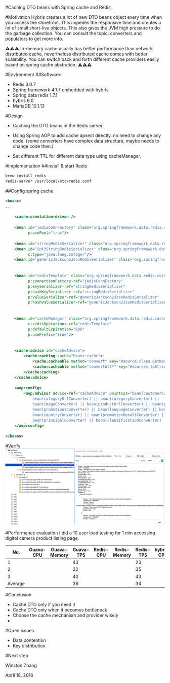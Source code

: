 #Caching DTO beans with Spring cache and Redis

#Motivation
Hybris creates a lot of new DTO beans object every time when you access the storefront.
This impedes the responsive time and creates a lot of small short-live objects. 
This also gives the JVM high pressure to do the garbage collection.
You can consult the topic: converters and populators to get more info.

:warning::warning::warning: 
In-memory cache usually has better performance than network distributed cache, nevertheless distributed cache comes with better scalability. You can switch back and forth different cache providers easily based on spring cache abstration.
:warning::warning::warning:

#Environment
##Software:
- Redis 3.0.7
- Spring framework 4.1.7 embedded with hybris
- Spring data redis 1.7.1
- hybris 6.0
- MariaDB 10.1.13

#Design
- Caching the DTO beans in the Redis server.

- Using Spring AOP to add cache apsect directly. no need to change any code. (some converters have complex data structure, maybe needs to change code then.)

- Set different TTL for different data type using cacheManager.

#Implementation
##Install & start Redis
```bash
brew install redis
redis-server /usr/local/etc/redis.conf
```

##Config spring cache
```xml
<beans>
...

    <cache:annotation-driven />

    <bean id="jedisConnFactory" class="org.springframework.data.redis.connection.jedis.JedisConnectionFactory"
          p:usePool="true"/>

    <bean id="stringRedisSerializer" class="org.springframework.data.redis.serializer.StringRedisSerializer"/>
    <bean id="int2StringRedisSerializer" class="org.springframework.data.redis.serializer.GenericToStringSerializer"
          c:type="java.lang.Integer"/>
    <bean id="genericJackson2JsonRedisSerializer" class="org.springframework.data.redis.serializer.GenericJackson2JsonRedisSerializer"/>


    <bean id="redisTemplate" class="org.springframework.data.redis.core.RedisTemplate"
          p:connectionFactory-ref="jedisConnFactory"
          p:keySerializer-ref="stringRedisSerializer"
          p:hashKeySerializer-ref="stringRedisSerializer"
          p:valueSerializer-ref="genericJackson2JsonRedisSerializer"
          p:hashValueSerializer-ref="genericJackson2JsonRedisSerializer"/>


    <bean id="cacheManager" class="org.springframework.data.redis.cache.RedisCacheManager"
          c:redisOperations-ref="redisTemplate"
          p:defaultExpiration="600"
          p:usePrefix="true"/>


    <cache:advice id="cacheAdvice">
        <cache:caching cache="beans:cache">
            <cache:cacheable method="convert" key="#source.class.getName().concat(':').concat(#source.toString())"/>
            <cache:cacheable method="convertAll*" key="#sources.toString()" unless="#result == null"/>
        </cache:caching>
    </cache:advice>

    <aop:config>
        <aop:advisor advice-ref="cacheAdvice" pointcut="bean(customerConverter) || bean(productConverter) ||
            bean(categoryUrlConverter) || bean(categoryConverter) ||
            bean(imageConverter) || bean(productUrlConverter) || bean(productReferenceConverter) ||
            bean(promotionsConverter) || bean(languageConverter) || bean(currencyConverter) ||
            bean(countryConverter) || bean(promotionResultConverter) || bean(customerReviewConverter) ||
            bean(principalConverter) || bean(classificationConverter) || bean(featureConverter)"/>
    </aop:config>
    
</beans>
```

#Verify
![DTO beans cached in Redis](images/DTO_cache_redis.png)

#Performance evaluation
I did a 10 user load testing for 1 min accessing digital camera product listing page.

| No. | Guava-CPU | Guava-Memory | Guava-TPS | Redis-CPU | Redis-Memory | Redis-TPS | hybris-CPU | hybris-Memory | hybris-TPS | 
| --- | --- | --- | --- | --- | --- | --- | --- | --- | --- |
| 1 |  |  | 43 |  |  | 23 |  |  | 34 |
| 2 |  |  | 32 |  |  | 35 |  |  | 41 |
| 3 |  |  | 40 |  |  | 43 |  |  | 42 |
| Average |  |  | 38 |  |  | 34 |  |  | 39 |

#Conclusion
- Cache DTO only if you need it
- Cache DTO only when it becomes bottleneck
- Choose the cache mechanism and provider wisely
- 

#Open issues
- Data contention
- Key distribution


#Next step

Winston Zhang

April 18, 2016
